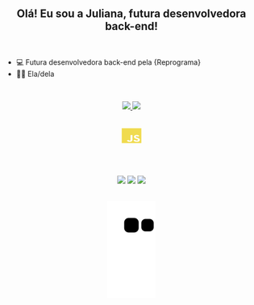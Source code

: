 </br>
<div align="center">
<h2> Olá! Eu sou a Juliana, futura desenvolvedora back-end!</h2>
</div>
</br>


- 💻 Futura desenvolvedora back-end pela {Reprograma}
- 👩🏾 Ela/dela

##

</br>
<div align="center">
  <a href="https://julianavirgens88">
  <img height="180em" src="https://github-readme-stats.vercel.app/api?username=julianavirgens88&show_icons=true&theme=synthwave&include_all_commits=true&count_private=true"/>
  <img height="180em" src="https://github-readme-stats.vercel.app/api/top-langs/?username=julianavirgens88&layout=compact&langs_count=7&theme=synthwave"/>
</div>
</br>
<div align="center">
<div style="display: inline_block"><br>
  <img align="center" alt="Rafa-Js" height="30" width="40" src="https://raw.githubusercontent.com/devicons/devicon/master/icons/javascript/javascript-plain.svg">
  </div>
  </br>

##

</br>
<div align="center">
<div> 
  <a href="https://www.linkedin.com/in/julianalvirgens/" target="_blank"><img src="https://img.shields.io/badge/-LinkedIn-%230077B5?style=for-the-badge&logo=linkedin&logoColor=white" target="_blank"></a> 
  <a href = "mailto:julianalvirgens@gmail.com"><img src="https://img.shields.io/badge/Gmail-D14836?style=for-the-badge&logo=gmail&logoColor=white"></a>
  <a href="https://instagram.com/eujulianavirgens" target="_blank"><img src="https://img.shields.io/badge/-Instagram-%23E4405F?style=for-the-badge&logo=instagram&logoColor=white" target="_blank"></a>
 </div>
 </br>
  
   ![Snake animation](https://github.com/julianavirgens88/julianavirgens88/blob/output/github-contribution-grid-snake.svg)
  



 
 
  
  
